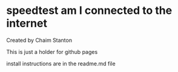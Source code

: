 # speedtest am I connected to the internet 

Created by Chaim Stanton 

This is just a holder for github pages 

install instructions are in the readme.md file 
